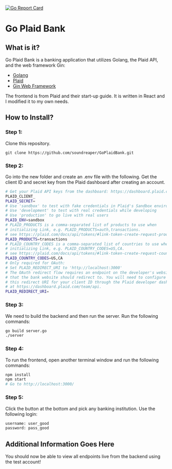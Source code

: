 [![Go Report Card](https://goreportcard.com/badge/github.com/soundreaper/GoPlaidBank)](https://goreportcard.com/report/github.com/soundreaper/GoPlaidBank)
# Go Plaid Bank

## What is it?
Go Plaid Bank is a banking application that utilizes Golang, the Plaid API, and the web framework Gin:
 - [Golang](https://golang.org/)
 - [Plaid](https://plaid.com/)
 - [Gin Web Framework](https://github.com/gin-gonic/gin)

The frontend is from Plaid and their start-up guide. It is written in React and I modified it to my own needs.

## How to Install?
### Step 1:
Clone this repository.
```git
git clone https://github.com/soundreaper/GoPlaidBank.git
```
### Step 2:
Go into the new folder and create an .env file with the following. Get the client ID and secret key from the Plaid dashboard after creating an account.
```bash
# Get your Plaid API keys from the dashboard: https://dashboard.plaid.com/account/keys
PLAID_CLIENT_
PLAID_SECRET=
# Use 'sandbox' to test with fake credentials in Plaid's Sandbox environment
# Use 'development' to test with real credentials while developing
# Use 'production' to go live with real users
PLAID_ENV=sandbox
# PLAID_PRODUCTS is a comma-separated list of products to use when
# initializing Link, e.g. PLAID_PRODUCTS=auth,transactions.
# see https://plaid.com/docs/api/tokens/#link-token-create-request-products for a complete list
PLAID_PRODUCTS=transactions
# PLAID_COUNTRY_CODES is a comma-separated list of countries to use when
# initializing Link, e.g. PLAID_COUNTRY_CODES=US,CA.
# see https://plaid.com/docs/api/tokens/#link-token-create-request-country-codes for a complete list
PLAID_COUNTRY_CODES=US,CA
# Only required for OAuth:
# Set PLAID_REDIRECT_URI to 'http://localhost:3000'
# The OAuth redirect flow requires an endpoint on the developer's website
# that the bank website should redirect to. You will need to configure
# this redirect URI for your client ID through the Plaid developer dashboard
# at https://dashboard.plaid.com/team/api.
PLAID_REDIRECT_URI=
```

### Step 3:
We need to build the backend and then run the server. Run the following commands:
```bash
go build server.go
./server
```
### Step 4:
To run the frontend, open another terminal window and run the following commands:
```bash
npm install
npm start
# Go to http://localhost:3000/
```
### Step 5:
Click the button at the bottom and pick any banking institution. Use the following login:
```bash
username: user_good
password: pass_good
```

## Additional Information Goes Here
You should now be able to view all endpoints live from the backend using the test account!